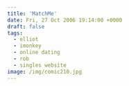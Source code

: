 ```yaml
---
title: 'MatchMe'
date: Fri, 27 Oct 2006 19:14:00 +0000
draft: false
tags:
  - elliot
  - imonkey
  - online dating
  - rob
  - singles website
image: /img/comic210.jpg
---
```


